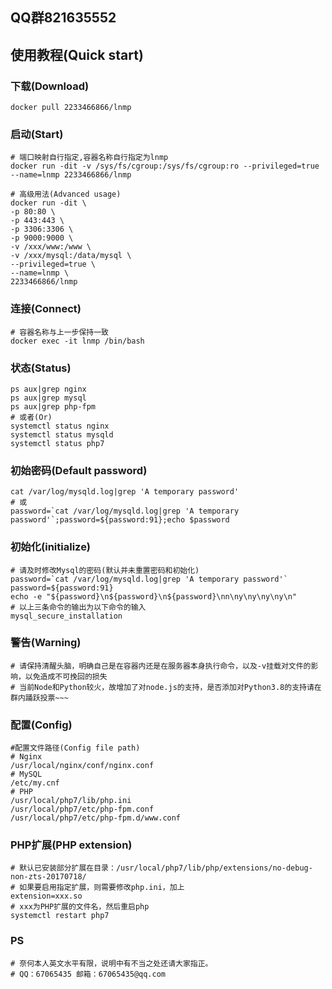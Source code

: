## QQ群821635552
## 使用教程(Quick start)
### 下载(Download)
```
docker pull 2233466866/lnmp
```
### 启动(Start)
```
# 端口映射自行指定,容器名称自行指定为lnmp
docker run -dit -v /sys/fs/cgroup:/sys/fs/cgroup:ro --privileged=true --name=lnmp 2233466866/lnmp

# 高级用法(Advanced usage)
docker run -dit \
-p 80:80 \
-p 443:443 \
-p 3306:3306 \
-p 9000:9000 \
-v /xxx/www:/www \
-v /xxx/mysql:/data/mysql \
--privileged=true \
--name=lnmp \
2233466866/lnmp
```
### 连接(Connect)
```
# 容器名称与上一步保持一致
docker exec -it lnmp /bin/bash
```
### 状态(Status)
```
ps aux|grep nginx
ps aux|grep mysql
ps aux|grep php-fpm
# 或者(Or)
systemctl status nginx
systemctl status mysqld
systemctl status php7
```
### 初始密码(Default password)
```
cat /var/log/mysqld.log|grep 'A temporary password'
# 或
password=`cat /var/log/mysqld.log|grep 'A temporary password'`;password=${password:91};echo $password
```
### 初始化(initialize)
```
# 请及时修改Mysql的密码(默认并未重置密码和初始化)
password=`cat /var/log/mysqld.log|grep 'A temporary password'`
password=${password:91}
echo -e "${password}\n${password}\n${password}\nn\ny\ny\ny\ny\n"
# 以上三条命令的输出为以下命令的输入
mysql_secure_installation
```
### 警告(Warning)
```
# 请保持清醒头脑，明确自己是在容器内还是在服务器本身执行命令，以及-v挂载对文件的影响，以免造成不可挽回的损失
# 当前Node和Python较火，故增加了对node.js的支持，是否添加对Python3.8的支持请在群内踊跃投票~~~
```
### 配置(Config)
```
#配置文件路径(Config file path)
# Nginx
/usr/local/nginx/conf/nginx.conf
# MySQL
/etc/my.cnf
# PHP
/usr/local/php7/lib/php.ini
/usr/local/php7/etc/php-fpm.conf
/usr/local/php7/etc/php-fpm.d/www.conf
```
### PHP扩展(PHP extension)
```
# 默认已安装部分扩展在目录：/usr/local/php7/lib/php/extensions/no-debug-non-zts-20170718/
# 如果要启用指定扩展，则需要修改php.ini，加上
extension=xxx.so
# xxx为PHP扩展的文件名，然后重启php
systemctl restart php7
```
### PS
```
# 奈何本人英文水平有限，说明中有不当之处还请大家指正。
# QQ：67065435 邮箱：67065435@qq.com
```
